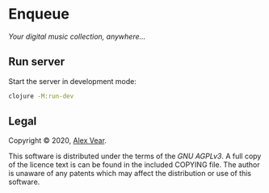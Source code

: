 # Enqueue

_Your digital music collection, anywhere..._


## Run server

Start the server in development mode:

```sh
clojure -M:run-dev
```


## Legal

Copyright © 2020, [Alex Vear](https://axvr.io).

This software is distributed under the terms of the _GNU AGPLv3_.  A full copy
of the licence text is can be found in the included COPYING file.  The author
is unaware of any patents which may affect the distribution or use of this
software.
